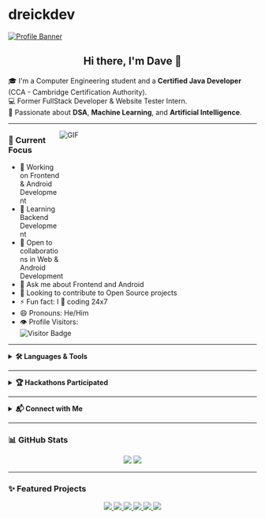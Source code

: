 # dreickdev
[![Profile Banner](https://github.com/Davekibh/Davekibh/blob/main/Images/Banner%20Image.png)](https://Davekibh.github.io)

<h2 align="center">Hi there, I'm Dave 👋</h2>

🎓 I'm a Computer Engineering student and a **Certified Java Developer** (CCA - Cambridge Certification Authority).  
💻 Former FullStack Developer & Website Tester Intern.  
🚀 Passionate about **DSA**, **Machine Learning**, and **Artificial Intelligence**.

---

<img align="right" src="https://owaisnoor.info/blog/wp-content/uploads/2019/03/maxresdefault.jpg" width="400" height="280" alt="GIF"/>

### 🚀 Current Focus
- 🔭 Working on Frontend & Android Development
- 🌱 Learning Backend Development
- 👯 Open to collaborations in Web & Android Development
- 💬 Ask me about Frontend and Android
- 🤝 Looking to contribute to Open Source projects
- ⚡ Fun fact: I 💖 coding 24x7
- 😄 Pronouns: He/Him  
- 👁 Profile Visitors:  
  ![Visitor Badge](https://visitor-badge.glitch.me/badge?page_id=Davekibh.Davekibh)

---

<details>
<summary><strong>🛠️ Languages & Tools</strong></summary>

<br/>

<p>
  <img src="https://raw.githubusercontent.com/github/explore/main/topics/html/html.png" height="20" alt="HTML"/>
  <img src="https://raw.githubusercontent.com/github/explore/main/topics/css/css.png" height="20" alt="CSS"/>
  <img src="https://raw.githubusercontent.com/github/explore/main/topics/javascript/javascript.png" height="20" alt="JavaScript"/>
  <img src="https://raw.githubusercontent.com/github/explore/main/topics/android/android.png" height="20" alt="Android"/>
  <img src="https://raw.githubusercontent.com/github/explore/main/topics/react/react.png" height="20" alt="React"/>
  <img src="https://raw.githubusercontent.com/github/explore/main/topics/nodejs/nodejs.png" height="20" alt="Node.js"/>
  <img src="https://raw.githubusercontent.com/github/explore/main/topics/git/git.png" height="20" alt="Git"/>
  <img src="https://upload.wikimedia.org/wikipedia/commons/thumb/a/ae/Github-desktop-logo-symbol.svg/1024px-Github-desktop-logo-symbol.svg.png" height="20" alt="GitHub Desktop"/>
  <img src="https://raw.githubusercontent.com/github/explore/main/topics/mysql/mysql.png" height="20" alt="MySQL"/>
  <img src="https://raw.githubusercontent.com/github/explore/main/topics/firebase/firebase.png" height="20" alt="Firebase"/>
  <img src="https://upload.wikimedia.org/wikipedia/commons/thumb/b/b2/Bootstrap_logo.svg/1024px-Bootstrap_logo.svg.png" height="20" alt="Bootstrap"/>
  <img src="https://cdn.iconscout.com/icon/free/png-512/c-programming-569564.png" height="20" alt="C"/>
  <img src="https://e7.pngegg.com/pngimages/46/626/png-clipart-c-logo-the-c-programming-language-computer-icons-computer-programming-source-code-programming-miscellaneous-template.png" height="20" alt="C++"/>
  <img src="https://upload.wikimedia.org/wikipedia/en/d/d2/Sublime_Text_3_logo.png" height="20" alt="Sublime Text"/>
  <img src="https://upload.wikimedia.org/wikipedia/en/3/30/Java_programming_language_logo.svg" height="20" alt="Java"/>
  <img src="https://upload.wikimedia.org/wikipedia/commons/9/9a/Visual_Studio_Code_1.35_icon.svg" height="20" alt="VS Code"/>
</p>

</details>

---

<details>
<summary><strong>🏆 Hackathons Participated</strong></summary>

- [Def Hacks | Global 2.0](https://defhacks.co/hackathons/global_2.0)  
- [Octa Hacks 3.0](https://octahacks.tech/)  
- [HackSRM 3.0](https://hacksrm.tech/)  
- [UniHack](https://unihack.eu/)  
- [NextStep Hacks](https://nextstephacks.weebly.com/)  
- [Hack With CW](https://hackwithcw.tech/)  
- [ThetaHacks I](https://thetahacks.tech/)

</details>

---

<details>
<summary><strong>📬 Connect with Me</strong></summary>

<p align="left">
  <a href="https://t.me/Dave_bhandari"><img src="https://web.telegram.org/img/logo_share.png" width="22" alt="Telegram"/></a>
  <a href="https://github.com/Davekibh"><img src="https://github.githubassets.com/images/modules/logos_page/GitHub-Mark.png" width="22" alt="GitHub"/></a>
  <a href="https://instagram.com/Dave_bhandari/"><img src="https://upload.wikimedia.org/wikipedia/commons/a/a5/Instagram_icon.png" width="22" alt="Instagram"/></a>
  <a href="https://www.facebook.com/people/Dave-Bhandari/100005906536571"><img src="https://facebookbrand.com/wp-content/uploads/2019/04/f_logo_RGB-Hex-Blue_512.png" width="22" alt="Facebook"/></a>
  <a href="https://twitter.com/dave_bhandari"><img src="https://cdn2.iconfinder.com/data/icons/metro-uinvert-dock/256/Twitter_NEW.png" width="22" alt="Twitter"/></a>
  <a href="https://linkedin.com/in/dave-bhandari-4a74761a7/"><img src="https://cdn3.iconfinder.com/data/icons/inficons/512/linkedin.png" width="22" alt="LinkedIn"/></a>
</p>

</details>

---

### 📊 GitHub Stats

<p align="center">
  <img src="https://github-readme-stats.vercel.app/api?username=Davekibh&show_icons=true&theme=tokyonight&line_height=27" />
  <img src="https://github-readme-stats.vercel.app/api/top-langs/?username=Davekibh&theme=tokyonight&layout=compact" />
</p>

---

### ✨ Featured Projects

<p align="center">
  <a href="https://github.com/Davekibh/Background-generator">
    <img src="https://github-readme-stats.vercel.app/api/pin/?username=Davekibh&repo=Background-generator&theme=tokyonight" />
  </a>
  <a href="https://github.com/Davekibh/robofriends">
    <img src="https://github-readme-stats.vercel.app/api/pin/?username=Davekibh&repo=robofriends&theme=tokyonight" />
  </a>
  <a href="https://github.com/Davekibh/Picture-Sharing-app">
    <img src="https://github-readme-stats.vercel.app/api/pin/?username=Davekibh&repo=Picture-Sharing-app&theme=tokyonight" />
  </a>
  <a href="https://github.com/Davekibh/Chat-app">
    <img src="https://github-readme-stats.vercel.app/api/pin/?username=Davekibh&repo=Chat-app&theme=tokyonight" />
  </a>
  <a href="https://github.com/Davekibh/Quiz-App">
    <img src="https://github-readme-stats.vercel.app/api/pin/?username=Davekibh&repo=Quiz-App&theme=tokyonight" />
  </a>
  <a href="https://github.com/Davekibh/Quiz-Admin-App">
    <img src="https://github-readme-stats.vercel.app/api/pin/?username=Davekibh&repo=Quiz-Admin-App&theme=tokyonight" />
  </a>
</p>
